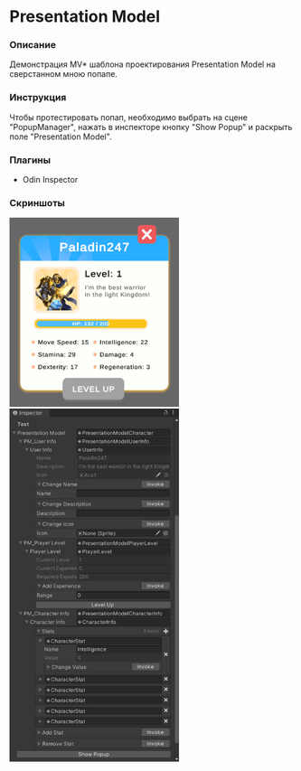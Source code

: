 # Presentation Model

### Описание
Демонстрация MV* шаблона проектирования Presentation Model на сверстанном мною попапе.

### Инструкция
Чтобы протестировать попап, необходимо выбрать на сцене "PopupManager", нажать в инспекторе кнопку "Show Popup" и раскрыть поле "Presentation Model".

### Плагины
- Odin Inspector

### Скриншоты
<img src="Assets/Resources/PM1.png" width="300">\
<img src="Assets/Resources/PM2.png" width="300">